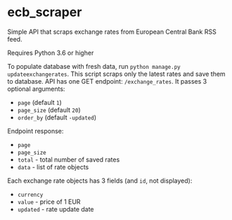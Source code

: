 # ecb_scraper
Simple API that scraps exchange rates from European Central Bank RSS feed.

Requires Python 3.6 or higher

To populate database with fresh data, run `python manage.py updateexchangerates`. This script scraps only the latest rates and save them to database.
API has one GET endpoint: `/exchange_rates`. It passes 3 optional arguments:
 * `page` (default `1`)
 * `page_size` (default `20`)
 * `order_by` (default `-updated`)

Endpoint response:
* `page`
* `page_size`
* `total` - total number of saved rates
* `data` - list of rate objects

Each exchange rate objects has 3 fields (and `id`, not displayed):
* `currency`
* `value` - price of 1 EUR
* `updated` - rate update date
